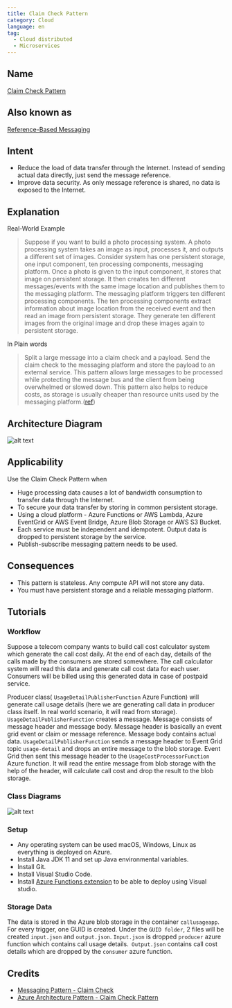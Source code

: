 ```yaml
---
title: Claim Check Pattern
category: Cloud
language: en
tag:
  - Cloud distributed
  - Microservices
---
```


## Name

[Claim Check Pattern](https://docs.microsoft.com/en-us/azure/architecture/patterns/claim-check)

## Also known as

[Reference-Based Messaging](https://www.enterpriseintegrationpatterns.com/patterns/messaging/StoreInLibrary.html)

## Intent

- Reduce the load of data transfer through the Internet. Instead of sending actual data directly, just send the message reference.
- Improve data security. As only message reference is shared, no data is exposed to the Internet.

## Explanation

Real-World Example

> Suppose if you want to build a photo processing system. A photo processing system takes an image as input, processes it, and outputs a different set of images. Consider system has one persistent storage, one input component, ten processing components, messaging platform. Once a photo is given to the input component, it stores that image on persistent storage. It then creates ten different messages/events with the same image location and publishes them to the messaging platform. The messaging platform triggers ten different processing components. The ten processing components extract information about image location from the received event and then read an image from persistent storage. They generate ten different images from the original image and drop these images again to persistent storage.

In Plain words

> Split a large message into a claim check and a payload. Send the claim check to the messaging platform and store the payload to an external service. This pattern allows large messages to be processed while protecting the message bus and the client from being overwhelmed or slowed down. This pattern also helps to reduce costs, as storage is usually cheaper than resource units used by the messaging platform.([ref](https://docs.microsoft.com/en-us/azure/architecture/patterns/claim-check))

## Architecture Diagram

![alt text](./etc/Claim-Check-Pattern.png "Claim Check Pattern")

## Applicability

Use the Claim Check Pattern when

- Huge processing data causes a lot of bandwidth consumption to transfer data through the Internet.
- To secure your data transfer by storing in common persistent storage.
- Using a cloud platform - Azure Functions or AWS Lambda, Azure EventGrid or AWS Event Bridge, Azure Blob Storage or AWS S3 Bucket.
- Each service must be independent and idempotent. Output data is dropped to persistent storage by the service.
- Publish-subscribe messaging pattern needs to be used.

## Consequences

- This pattern is stateless. Any compute API will not store any data.
- You must have persistent storage and a reliable messaging platform.

## Tutorials

### Workflow

Suppose a telecom company wants to build call cost calculator system which generate the call cost daily. At the end of each day, details of the calls made by the consumers are stored somewhere. The call calculator system will read this data and generate call cost data for each user. Consumers will be billed using this generated data in case of postpaid service.

Producer class( `UsageDetailPublisherFunction` Azure Function) will generate call usage details (here we are generating call data in producer class itself. In real world scenario, it will read from storage). `UsageDetailPublisherFunction` creates a message. Message consists of message header and message body. Message header is basically an event grid event or claim or message reference. Message body contains actual data. `UsageDetailPublisherFunction` sends a message header to Event Grid topic `usage-detail` and drops an entire message to the blob storage. Event Grid then sent this message header to the `UsageCostProcessorFunction` Azure function. It will read the entire message from blob storage with the help of the header, will calculate call cost and drop the result to the blob storage.

### Class Diagrams

![alt text](./etc/class-diagram.png "Claim-Check-Class-Diagram")

### Setup

- Any operating system can be used macOS, Windows, Linux as everything is deployed on Azure.
- Install Java JDK 11 and set up Java environmental variables.
- Install Git.
- Install Visual Studio Code.
- Install [ Azure Functions extension](https://marketplace.visualstudio.com/items?itemName=ms-azuretools.vscode-azurefunctions) to be able to deploy using Visual studio.

### Storage Data

The data is stored in the Azure blob storage in the container `callusageapp`. For every trigger, one GUID is created. Under the `GUID folder`, 2 files will be created `input.json` and `output.json`.
`Input.json` is dropped `producer` azure function which contains call usage details.` Output.json` contains call cost details which are dropped by the `consumer` azure function.

## Credits

- [Messaging Pattern - Claim Check](https://www.enterpriseintegrationpatterns.com/patterns/messaging/StoreInLibrary.html)
- [Azure Architecture Pattern - Claim Check Pattern](https://docs.microsoft.com/en-us/azure/architecture/patterns/claim-check)
